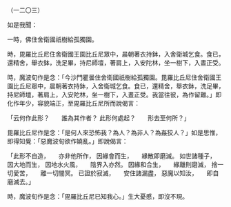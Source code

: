 （一二〇三）

如是我聞：

一時，佛住舍衛國祇樹給孤獨園。

時，毘羅比丘尼住舍衛國王園比丘尼眾中，晨朝著衣持鉢，入舍衛城乞食。食已，還精舍，舉衣鉢，洗足畢，持尼師壇，著肩上，入安陀林，坐一樹下，入晝正受。

時，魔波旬作是念：「今沙門瞿曇住舍衛國祇樹給孤獨園。毘羅比丘尼住舍衛國王園比丘尼眾中，晨朝著衣持鉢，入舍衛城乞食。食已，還精舍，舉衣鉢，洗足畢，持尼師壇，著肩上，入安陀林，坐一樹下，入晝正受。我當往彼，為作留難。」即化作年少，容貌端正，至毘羅比丘尼所而說偈言：

「云何作此形？　　誰為其作者？
此形何處起？　　形去至何所？」

毘羅比丘尼作是念：「是何人來恐怖我？為人？為非人？為姦狡人？」如是思惟，即得知覺：「惡魔波旬欲作嬈亂。」即說偈言：

「此形不自造，　　亦非他所作，
因緣會而生，　　緣散即磨滅。
如世諸種子，　　因大地而生，
因地水火風，　　陰界入亦然。
因緣和合生，　　緣離則磨滅，
捨一切愛苦，　　離一切闇冥。
已證於寂滅，　　安住諸漏盡，
惡魔以知汝，　　即自磨滅去。」

時，魔波旬作是念：「毘羅比丘尼已知我心。」生大憂慼，即沒不現。









